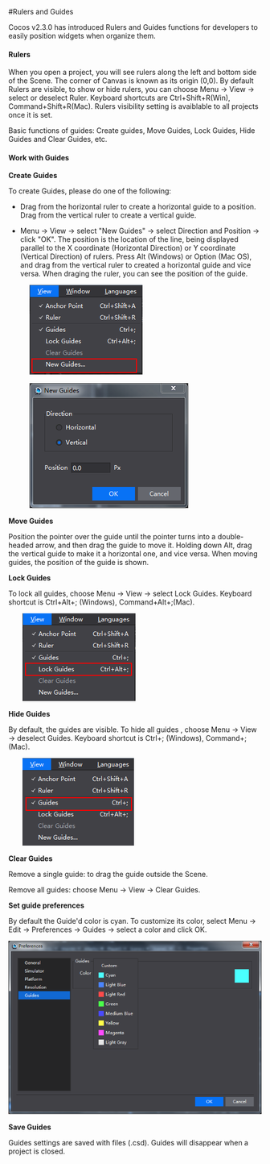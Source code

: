 #Rulers and Guides

Cocos v2.3.0 has introduced Rulers and Guides functions for developers to easily position widgets when organize them.

#### Rulers ####

When you open a project, you will see rulers along the left and bottom side of the Scene. The corner of Canvas is known as its origin (0,0). By default Rulers are visible, to show or hide rulers, you can choose Menu -> View -> select or deselect Ruler. Keyboard shortcuts are Ctrl+Shift+R(Win), Command+Shift+R(Mac). Rulers visibility setting is avaiblable to all projects once it is set.

Basic functions of guides: Create guides, Move Guides, Lock Guides, Hide Guides and Clear Guides, etc.

#### Work with Guides

**Create Guides**

To create Guides, please do one of the following:

- Drag from the horizontal ruler to create a horizontal guide to a position. Drag from the vertical ruler to create a vertical guide.

- Menu -> View -> select "New Guides" -> select Direction and Position -> click "OK". The position is the location of the line, being displayed parallel to the X coordinate  (Horizontal Direction) or Y coordinate (Vertical Direction) of rulers. Press Alt (Windows) or Option (Mac OS), and drag from the vertical ruler to created a horizontal guide and vice versa. When draging the ruler, you can see the position of the guide.

&emsp;&emsp;&emsp;![image](../../../studio-img/UI/RulersGuides/image001.png)

&emsp;&emsp;&emsp;![image](../../../studio-img/UI/RulersGuides/image002.png)

**Move Guides**

Position the pointer over the guide until the pointer turns into a double-headed arrow, and then drag the guide to move it. Holding down Alt, drag the vertical guide to make it a horizontal one, and vice versa. When moving guides, the position of the guide is shown.

**Lock Guides**

To lock all guides, choose Menu -> View -> select Lock Guides. Keyboard shortcut is Ctrl+Alt+; (Windows), Command+Alt+;(Mac).

&emsp;&emsp;![image](../../../studio-img/UI/RulersGuides/image003.png)

**Hide Guides**

By default, the guides are visible. To hide all guides , choose Menu -> View -> deselect Guides. Keyboard shortcut is Ctrl+; (Windows), Command+;(Mac).

&emsp;&emsp;![image](../../../studio-img/UI/RulersGuides/image004.png)

**Clear Guides**

Remove a single guide: to drag the guide outside the Scene.

Remove all guides: choose Menu -> View -> Clear Guides.

**Set guide preferences**

By default the Guide'd color is cyan. To customize its color, select Menu -> Edit -> Preferences -> Guides -> select a color and click OK.

![image](../../../studio-img/UI/RulersGuides/image005.png)

**Save Guides**

Guides settings are saved with files (.csd). Guides will disappear when a project is closed.
